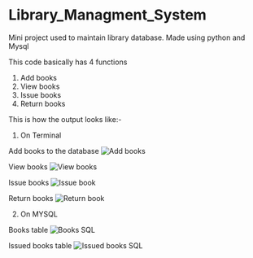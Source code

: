 # Library_Managment_System
Mini project used to maintain library database. Made using python and Mysql

This code basically has 4 functions 
1. Add books
2. View books
3. Issue books
4. Return books

This is how the output looks like:-

1. On Terminal
   
Add books to the database
![Add books](https://github.com/user-attachments/assets/324caa1c-8aaa-42e6-aade-e232d0b6a26c)

View books 
![View books](https://github.com/user-attachments/assets/f81cd6eb-6700-492f-9ee1-fb016b9f1768)

Issue books
![Issue book](https://github.com/user-attachments/assets/3ea9f0e5-801a-4583-aed1-a20f0dea90b0)

Return books
![Return book](https://github.com/user-attachments/assets/c34781ac-08cf-464d-8b67-906dcfeaf5a1)

2. On MYSQL

Books table
![Books SQL](https://github.com/user-attachments/assets/5f6b6941-6a1c-4b92-88f3-4faa0f1c0839)

Issued books table
![Issued books SQL](https://github.com/user-attachments/assets/59545f13-e08c-409b-a35b-f6f22a4a2609)








